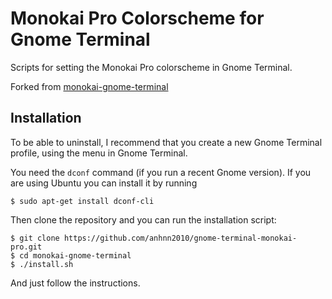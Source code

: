 Monokai Pro Colorscheme for Gnome Terminal
======================================

Scripts for setting the Monokai Pro colorscheme in Gnome Terminal.

Forked from [monokai-gnome-terminal](https://github.com/0xcomposure/monokai-gnome-terminal.git)

Installation
------------

To be able to uninstall, I recommend that you create a new Gnome Terminal profile, using the menu in Gnome Terminal.

You need the `dconf` command (if you run a recent Gnome version). If you are using Ubuntu you can install it by running

    $ sudo apt-get install dconf-cli

Then clone the repository and you can run the installation script:

    $ git clone https://github.com/anhnn2010/gnome-terminal-monokai-pro.git
    $ cd monokai-gnome-terminal
    $ ./install.sh
And just follow the instructions.
